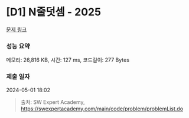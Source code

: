 # [D1] N줄덧셈 - 2025 

[문제 링크](https://swexpertacademy.com/main/code/problem/problemDetail.do?contestProbId=AV5QFZtaAscDFAUq) 

### 성능 요약

메모리: 26,816 KB, 시간: 127 ms, 코드길이: 277 Bytes

### 제출 일자

2024-05-01 18:02



> 출처: SW Expert Academy, https://swexpertacademy.com/main/code/problem/problemList.do